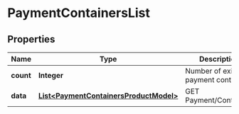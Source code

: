 
# PaymentContainersList

## Properties
Name | Type | Description | Notes
------------ | ------------- | ------------- | -------------
**count** | **Integer** | Number of existing payment containers |  [optional]
**data** | [**List&lt;PaymentContainersProductModel&gt;**](PaymentContainersProductModel.md) | GET Payment/Containers |  [optional]



